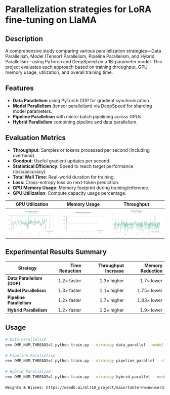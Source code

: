 # Parallelization strategies for LoRA fine-tuning on LlaMA

## Description
A comprehensive study comparing various parallelization strategies—Data Parallelism, Model (Tensor) Parallelism, Pipeline Parallelism, and Hybrid Parallelism—using PyTorch and DeepSpeed on a 1B-parameter model. This project evaluates each approach based on training throughput, GPU memory usage, utilization, and overall training time.

## Features
- **Data Parallelism** using PyTorch DDP for gradient synchronization.
- **Model Parallelism** (tensor parallelism) via DeepSpeed for sharding model parameters.
- **Pipeline Parallelism** with micro-batch pipelining across GPUs.
- **Hybrid Parallelism** combining pipeline and data parallelism.

## Evaluation Metrics
- **Throughput**: Samples or tokens processed per second (including overhead).
- **Goodput**: Useful gradient updates per second.
- **Statistical Efficiency**: Speed to reach target performance (loss/accuracy).
- **Total Wall Time**: Real-world duration for training.
- **Loss**: Cross-entropy loss on next-token prediction.
- **GPU Memory Usage**: Memory footprint during training/inference.
- **GPU Utilization**: Compute capacity usage percentage.

| GPU Utilization | Memory Usage | Throughput |
|:---------------:|:------------:|:----------:|
| ![GPU](./lora-parallelization-strategies/gpu.png) | ![Mem](./lora-parallelization-strategies/mem.png) | ![Thr](./lora-parallelization-strategies/thr.png) |



## Experimental Results Summary
| Strategy                     | Time Reduction | Throughput Increase | Memory Reduction | 
|------------------------------|---------------:|--------------------:|-----------------:|
| **Data Parallelism (DDP)**   | 1.2× faster    | 1.3× higher         | 1.7× lower       | 
| **Model Parallelism**        | 1.3× faster    | 1.1× higher         | 1.75× lower      | 
| **Pipeline Parallelism**     | 1.2× faster    | 1.7× higher         | 1.83× lower      | 
| **Hybrid Parallelism**       | 1.2× faster    | 1.2× higher         | 1.9× lower       | 

## Usage

```bash
# Data Parallelism
env OMP_NUM_THREADS=1 python train.py --strategy data_parallel --model_size 1B

# Pipeline Parallelism
env OMP_NUM_THREADS=1 python train.py --strategy pipeline_parallel --stages 2

# Hybrid Parallelism
env OMP_NUM_THREADS=1 python train.py --strategy hybrid_parallel --nodes 2 --gpus_per_node 1

Weights & Biases: https://wandb.ai/ml710_project/main/table?nw=nwuserdianaturmakhan
